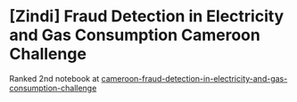 # [Zindi] Fraud Detection in Electricity and Gas Consumption Cameroon Challenge

Ranked 2nd notebook at <a href="https://zindi.africa/competitions/cameroon-fraud-detection-in-electricity-and-gas-consumption-challenge/" target="_blank" > 
cameroon-fraud-detection-in-electricity-and-gas-consumption-challenge </a>
